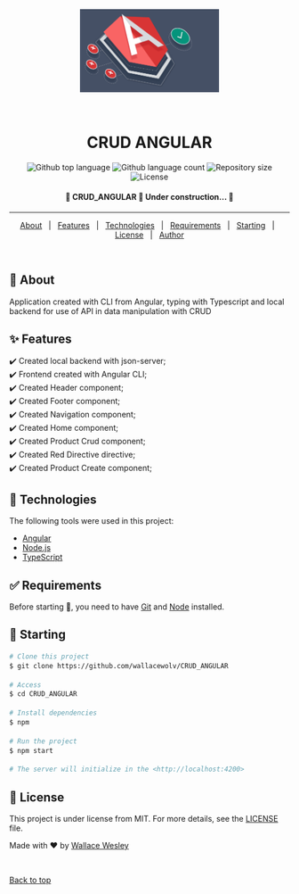 <div align="center" id="top"> 
  <img src="frontend/src/assets/img/logo.png" alt="CRUD ANGULAR" width="250px"/>

  &#xa0;

  <!-- <a href="https://crud_angular.netlify.app">Demo</a> -->
</div>

<h1 align="center">CRUD ANGULAR</h1>

<p align="center">
  <img alt="Github top language" src="https://img.shields.io/github/languages/top/wallacewolv/CRUD_ANGULAR?color=56BEB8">

  <img alt="Github language count" src="https://img.shields.io/github/languages/count/wallacewolv/CRUD_ANGULAR?color=56BEB8">

  <img alt="Repository size" src="https://img.shields.io/github/repo-size/wallacewolv/CRUD_ANGULAR?color=56BEB8">

  <img alt="License" src="https://img.shields.io/github/license/wallacewolv/CRUD_ANGULAR?color=56BEB8">

  <!-- <img alt="Github issues" src="https://img.shields.io/github/issues/wallacewolv/CRUD_ANGULAR?color=56BEB8" /> -->

  <!-- <img alt="Github forks" src="https://img.shields.io/github/forks/wallacewolv/CRUD_ANGULAR?color=56BEB8" /> -->

  <!-- <img alt="Github stars" src="https://img.shields.io/github/stars/wallacewolv/CRUD_ANGULAR?color=56BEB8" /> -->
</p>

<!-- Status -->

<h4 align="center"> 
	🚧  CRUD_ANGULAR 🚀 Under construction...  🚧
</h4> 

<hr>

<p align="center">
  <a href="#dart-about">About</a> &#xa0; | &#xa0; 
  <a href="#sparkles-features">Features</a> &#xa0; | &#xa0;
  <a href="#rocket-technologies">Technologies</a> &#xa0; | &#xa0;
  <a href="#white_check_mark-requirements">Requirements</a> &#xa0; | &#xa0;
  <a href="#checkered_flag-starting">Starting</a> &#xa0; | &#xa0;
  <a href="#memo-license">License</a> &#xa0; | &#xa0;
  <a href="https://github.com/wallacewolv" target="_blank">Author</a>
</p>

<br>

## :dart: About ##

Application created with CLI from Angular, typing with Typescript and local backend for use of API in data manipulation with CRUD

## :sparkles: Features ##

:heavy_check_mark: Created local backend with json-server;\
:heavy_check_mark: Frontend created with Angular CLI;\
:heavy_check_mark: Created Header component;\
:heavy_check_mark: Created Footer component;\
:heavy_check_mark: Created Navigation component;\
:heavy_check_mark: Created Home component;\
:heavy_check_mark: Created Product Crud component;\
:heavy_check_mark: Created Red Directive directive;\
:heavy_check_mark: Created Product Create component;

## :rocket: Technologies ##

The following tools were used in this project:

- [Angular](https://angular.io/)
- [Node.js](https://nodejs.org/en/)
- [TypeScript](https://www.typescriptlang.org/)

## :white_check_mark: Requirements ##

Before starting :checkered_flag:, you need to have [Git](https://git-scm.com) and [Node](https://nodejs.org/en/) installed.

## :checkered_flag: Starting ##

```bash
# Clone this project
$ git clone https://github.com/wallacewolv/CRUD_ANGULAR

# Access
$ cd CRUD_ANGULAR

# Install dependencies
$ npm

# Run the project
$ npm start

# The server will initialize in the <http://localhost:4200>
```

## :memo: License ##

This project is under license from MIT. For more details, see the [LICENSE](LICENSE) file.


Made with :heart: by <a href="https://github.com/wallacewolv" target="_blank">Wallace Wesley</a>

&#xa0;

<a href="#top">Back to top</a>
